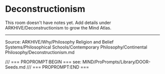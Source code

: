 # Deconstructionism

This room doesn't have notes yet. Add details under ARKHIVE/Deconstructionism to grow the Mind Atlas.

---
Source: ARKHIVE/Why/Philosophy Religion and Belief Systems/Philosophical Schools/Contemporary Philosophy/Continental Philosophy/Deconstructionism.md

/// === PROPROMPT:BEGIN ===
see: MIND/ProPrompts/Library/DOOR-Seeds.md
/// === PROPROMPT:END ===
